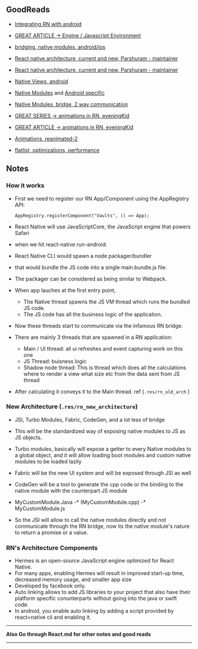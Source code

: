 ## GoodReads
- [Integrating RN with android](https://medium.com/@soumyasethy/integrating-react-native-with-existing-android-apps-efficiently-3b39f2e061bd)

- [GREAT ARTICLE -> Engine / Javascript Environment ](https://www.reactnative.guide/3-react-native-internals/3.1-react-native-internals.html)

- [bridging, native modules, android/ios](https://www.netguru.com/blog/bridging-native-ui-components-in-the-react-native)

- [React native architecture, current and new, Parshuram - maintainer](https://www.youtube.com/watch?v=5sQw8C36Xa4&t=977s)

- [React native architecture, current and new, Parshuram - maintainer](https://www.youtube.com/watch?v=UcqRXTriUVI&t=1550s)

- [Native Views, android](https://reactnative.dev/docs/native-components-android)

- [Native Modules](https://reactnative.dev/docs/native-modules-intro) and [Android specific](https://reactnative.dev/docs/native-modules-android)

- [Native Modules, bridge, 2 way communication](https://levelup.gitconnected.com/react-native-events-in-gory-details-what-happens-on-the-way-to-listeners-2cee6c55940c)

- [GREAT SERIES -> animations in RN, eveningKid](https://www.youtube.com/watch?v=TyZtrS0_bi0&list=PLiVL41zTt2lIIdZvWBwzoCjOb84DKtOX6)

- [GREAT ARTICLE -> animations in RN, eveningKid](https://eveningkid.medium.com/interpolation-with-react-native-animations-853e467fe5c1)

- [Animations, reanimated-2](https://formidable.com/blog/2021/reanimated-two/)

- [flatlist, optimizations, performance](https://codingislove.com/optimize-react-native-flatlist-performance/)


## Notes

### How it works
* First we need to register our RN App/Component using the AppRegistry API:
	```
	AppRegistry.registerComponent("Vaults", () => App);
	```
* 	React Native will use JavaScriptCore, the JavaScript engine that powers Safari
* 	when we hit react-native run-android:
* React Native CLI would spawn a node packager/bundler
* that would bundle the JS code into a single main.bundle.js file. 
* The packager can be considered as being similar to Webpack.

* When app lauches at the first entry point, 
	* The Native thread spawns the JS VM thread which runs the bundled JS code.
	* The JS code has all the business logic of the application.

* Now these threads start to communicate via the infamous RN bridge.

* There are mainly 3 threads that are spawned in a RN application:
	* Main / UI thread: all ui refreshes and event capturing work on this one
	* JS Thread: buisness logic
	* Shadow node thread: This is thread which does all the calculations where to render a view what size etc from the data sent from JS thread
* After calculating it conveys it to the Main thread.  ref (`.res/rn_old_arch` )


### New Architecture (`.res/rn_new_architecture`)

* JSI, Turbo Modules, Fabric, CodeGen, and a lot less of bridge

* This will be the standardized way of exposing native modules to JS as JS objects.

* Turbo modules, basically will expose  a getter to every Native modules to a global object, and it will allow loading boot modules and custom native modules to be loaded lazily

* Fabric will be the new UI system and will be exposed through JSI as well

* CodeGen will be a tool to generate the cpp code or the binding to the native module with the counterpart JS module
* MyCustomModule.Java -* (MyCustomModule.cpp) -* MyCustomModule.js

* So the JSI will allow to call the native modules directly and not communicate through the RN bridge, 
  now its the native module's nature to return a promise or a value.


### RN's Architecture Components

* Hermes is an open-source JavaScript engine optimized for React Native.
* For many apps, enabling Hermes will result in improved start-up time, decreased memory usage, and smaller app size
* Developed by facebook only.
* Auto linking allows to add JS libraries to your project that also have their platform specific conunterparts without going into the java or swift code.
* In android, you enable auto linking by adding a script provided by react=native cli and enabling it.

***
**Also Go through React.md for other notes and good reads**
***
